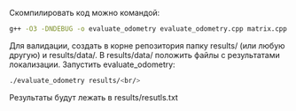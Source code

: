 Скомпилировать код можно командой:<br/>
```sh
g++ -O3 -DNDEBUG -o evaluate_odometry evaluate_odometry.cpp matrix.cpp
```

Для валидации, создать в корне репозитория папку results/ (или любую другую) и results/data/. В results/data/ положить файлы с результатами локализации. Запустить evaluate_odometry:<br/>
```sh
./evaluate_odometry results/<br/>
```
Результаты будут лежать в results/resutls.txt

